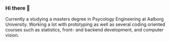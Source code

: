 ### Hi there 👋

Currently a studying a masters degree in Psycology Engineering at Aalborg University. Working a lot with prototyping as well as several coding oriented courses such as statistics, front- and backend development, and computer vision.

<!--
**Clyhol/Clyhol** is a ✨ _special_ ✨ repository because its `README.md` (this file) appears on your GitHub profile.

Here are some ideas to get you started:

- 🔭 I’m currently working on ...
- 🌱 I’m currently learning ...
- 👯 I’m looking to collaborate on ...
- 🤔 I’m looking for help with ...
- 💬 Ask me about ...
- 📫 How to reach me: ...
- 😄 Pronouns: ...
- ⚡ Fun fact: ...
-->
